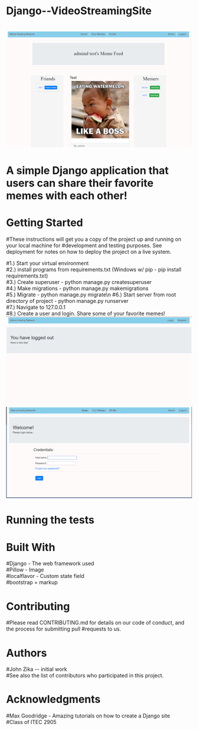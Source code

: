 # Django--VideoStreamingSite
# ![alt text](YoutubeClone/media/media/img4.PNG)
# A simple Django application that users can share their favorite memes with each other!
#
# Getting Started
#These instructions will get you a copy of the project up and running on your local machine for #development and testing purposes. See deployment for notes on how to deploy the project on a live system.

#1.) Start your virtual environment  
#2.) install programs from requirements.txt (Windows w/ pip - pip install requirements.txt)  
#3.) Create superuser - python manage.py createsuperuser  
#4.) Make migrations - python manage.py makemigrations  
#5.) Migrate - python manage.py migrate\n
#6.) Start server from root directory of project - python manage.py runserver  
#7.) Navigate to 127.0.0.1  
#8.) Create a user and login. Share some of your favorite memes!
![alt text](YoutubeClone/media/media/img3.PNG)
![alt text](YoutubeClone/media/media/img1.PNG)


# Running the tests


# Built With
#Django - The web framework used  
#Pillow - Image  
#localflavor - Custom state field  
#bootstrap = markup  

# Contributing
#Please read CONTRIBUTING.md for details on our code of conduct, and the process for submitting pull #requests to us.

# Authors
#John Zika -- initial work  
#See also the list of contributors who participated in this project.


# Acknowledgments
#Max Goodridge - Amazing tutorials on how to create a Django site  
#Class of ITEC 2905
